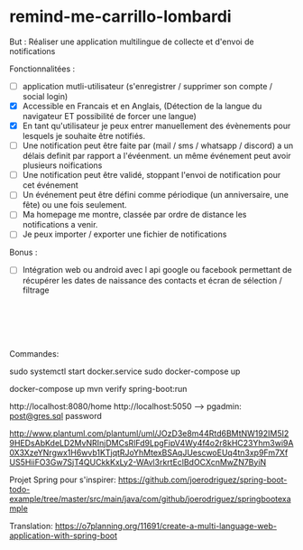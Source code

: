 # remind-me-carrillo-lombardi
But :
    Réaliser une application multilingue de collecte et d'envoi de notifications
    
Fonctionnalitées :

- [ ] application mutli-utilisateur (s'enregistrer / supprimer son compte / social login)
- [x] Accessible en Francais et en Anglais, (Détection de la langue du navigateur ET possibilité de forcer une langue)
- [x] En tant qu'utilisateur je peux entrer manuellement des évènements pour lesquels je souhaite être notifiés.
- [ ] Une notification peut être faite par (mail / sms / whatsapp / discord) a un délais definit par rapport a l'évéenment. un même événement peut avoir plusieurs noifications
- [ ] Une notification peut être validé, stoppant l'envoi de notification pour cet événement
- [ ] Un événement peut être défini comme périodique (un anniversaire, une fête) ou une fois seulement.
- [ ] Ma homepage me montre, classée par ordre de distance les notifications a venir.
- [ ] Je peux importer / exporter une fichier de notifications

Bonus :

- [ ] Intégration web ou android avec l api google ou facebook permettant de récupérer les dates de naissance des contacts et écran de sélection / filtrage

<br>
<br>
<br>
<br>

Commandes:

sudo systemctl start docker.service
sudo docker-compose up

docker-compose up
mvn verify spring-boot:run

http://localhost:8080/home
http://localhost:5050 --> pgadmin: post@gres.sql password

http://www.plantuml.com/plantuml/uml/JOzD3e8m44Rtd6BMtNW192IM5I29HEDsAbKdeLD2MvNRInjDMCsRlFd9LpgFipV4Wy4f4o2r8kHC23Yhm3wi9A0X3XzeYNrgwx1H6wvb1KTjqtRJoYhMtexBSAqJUescwoEUq4tn3xp9Fm7XfUS5HiiFO3Gw7SjT4QUCkkKxLy2-WAvl3rkrtEclBdOCXcnMwZN7ByiN

Projet Spring pour s'inspirer:
https://github.com/joerodriguez/spring-boot-todo-example/tree/master/src/main/java/com/github/joerodriguez/springbootexample

Translation:
https://o7planning.org/11691/create-a-multi-language-web-application-with-spring-boot